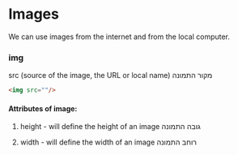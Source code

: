 # Images

We can use images from the internet and from the local computer. 

### img
src (source of the image, the URL or local name)
מקור התמונה
```html
<img src=""/>
```
#### Attributes of image:
1. height - will define the height of an image
גובה התמונה

2. width - will define the width of an image
רוחב התמונה




